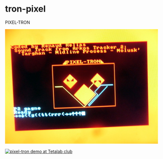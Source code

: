 # tron-pixel
PIXEL-TRON

![pixel-tron.jpg](pixel-tron.jpg)

[![pixel-tron demo at Tetalab club](http://img.youtube.com/vi/37gunV4cNV8/0.jpg)](http://www.youtube.com/watch?v=37gunV4cNV8)
